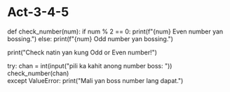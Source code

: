 # Act-3-4-5
def check_number(num):
    if num % 2 == 0:
        print(f"{num} Even number yan bossing.")
    else:
        print(f"{num} Odd number yan bossing.")


print("Check natin yan kung Odd or Even number!")

try:
    chan = int(input("pili ka kahit anong number boss: "))
    check_number(chan)  
except ValueError:
    print("Mali yan boss number lang dapat.")
